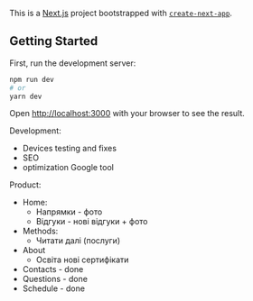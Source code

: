This is a [Next.js](https://nextjs.org/) project bootstrapped with [`create-next-app`](https://github.com/vercel/next.js/tree/canary/packages/create-next-app).

## Getting Started

First, run the development server:

```bash
npm run dev
# or
yarn dev
```

Open [http://localhost:3000](http://localhost:3000) with your browser to see the result.

Development:
- Devices testing and fixes
- SEO
- optimization Google tool

Product:
- Home:
    - Напрямки - фото
    - Відгуки - нові відгуки + фото
- Methods:
    - Читати далі (послуги)
- About
    - Освіта нові сертифікати
- Contacts - done
- Questions - done
- Schedule - done
